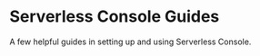 <!--
title: Guides
menuText: Guides
description: Guides to help you with Serverless Console
menuOrder: 1
-->

# Serverless Console Guides

A few helpful guides in setting up and using Serverless Console.